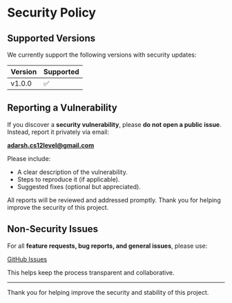 
# Security Policy

## Supported Versions

We currently support the following versions with security updates:

| Version | Supported          |
| ------- | ------------------ |
| v1.0.0  | :white_check_mark: |

## Reporting a Vulnerability

If you discover a **security vulnerability**, please **do not open a public issue**. Instead, report it privately via email:

**adarsh.cs12level@gmail.com**

Please include:
- A clear description of the vulnerability.
- Steps to reproduce it (if applicable).
- Suggested fixes (optional but appreciated).

All reports will be reviewed and addressed promptly. Thank you for helping improve the security of this project.

## Non-Security Issues

For all **feature requests, bug reports, and general issues**, please use:

[GitHub Issues](../../issues)

This helps keep the process transparent and collaborative.

---

Thank you for helping improve the security and stability of this project.
